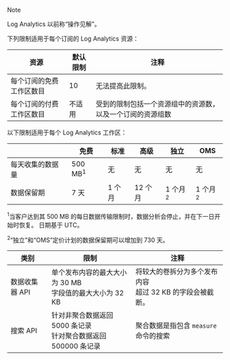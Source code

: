 
>[!NOTE]
>Log Analytics 以前称“操作见解”。
>
>

下列限制适用于每个订阅的 Log Analytics 资源：

| 资源 | 默认限制 | 注释
| --- | --- | --- |
| 每个订阅的免费工作区数目 | 10 | 无法提高此限制。 |
| 每个订阅的付费工作区数目 | 不适用 | 受到的限制包括一个资源组中的资源数，以及一个订阅的资源组数 | 


以下限制适用于每个 Log Analytics 工作区：

|  | 免费 | 标准 | 高级 | 独立 | OMS |
| --- | --- | --- | --- | --- | --- |
| 每天收集的数据量 |500 MB<sup>1</sup> |无 |无 | 无 | 无
| 数据保留期 |7 天 |1 个月 |12 个月 | 1 个月<sup>2</sup> | 1 个月<sup>2</sup>|

<sup>1</sup>当客户达到其 500 MB 的每日数据传输限制时，数据分析会停止，并在下一日开始时恢复。 日期基于 UTC。

<sup>2</sup>“独立”和“OMS”定价计划的数据保留期可以增加到 730 天。

| 类别 | 限制 | 注释
| --- | --- | --- |
| 数据收集器 API | 单个发布内容的最大大小为 30 MB<br>字段值的最大大小为 32 KB | 将较大的卷拆分为多个发布内容<br>超过 32 KB 的字段会被截断。 |
| 搜索 API | 针对非聚合数据返回 5000 条记录<br>针对聚合数据返回 500000 条记录 | 聚合数据是指包含 `measure` 命令的搜索
 
